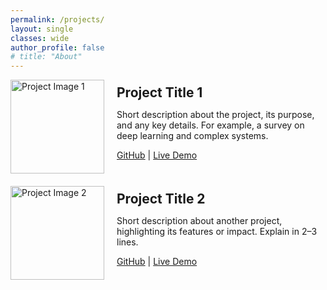 ```yaml
---
permalink: /projects/
layout: single
classes: wide
author_profile: false
# title: "About"
---
```


<div class="project">
  <div style="display: flex; align-items: center; margin-bottom: 20px;">
    <img src="/assets/images/bio-photo.png" alt="Project Image 1" style="width: 150px; height: auto; margin-right: 20px;"/>
    <div>
      <h2 style="margin: 0;">Project Title 1</h2>
      <p>Short description about the project, its purpose, and any key details. For example, a survey on deep learning and complex systems.</p>
      <p>
        <a href="https://github.com/your-repo" target="_blank">GitHub</a> |
        <a href="https://your-project-link.com" target="_blank">Live Demo</a>
      </p>
    </div>
  </div>

  <div style="display: flex; align-items: center; margin-bottom: 20px;">
    <img src="/path-to-your-image2.jpg" alt="Project Image 2" style="width: 150px; height: auto; margin-right: 20px;"/>
    <div>
      <h2 style="margin: 0;">Project Title 2</h2>
      <p>Short description about another project, highlighting its features or impact. Explain in 2–3 lines.</p>
      <p>
        <a href="https://github.com/your-repo2" target="_blank">GitHub</a> |
        <a href="https://your-project-link2.com" target="_blank">Live Demo</a>
      </p>
    </div>
  </div>
</div>